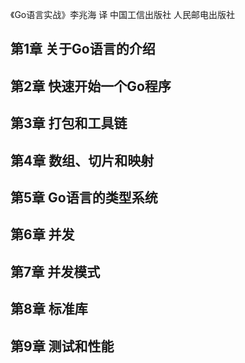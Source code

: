 《Go语言实战》李兆海 译 中国工信出版社 人民邮电出版社


## 第1章 关于Go语言的介绍
## 第2章 快速开始一个Go程序
## 第3章 打包和工具链
## 第4章 数组、切片和映射
## 第5章 Go语言的类型系统
## 第6章 并发
## 第7章 并发模式
## 第8章 标准库
## 第9章 测试和性能


